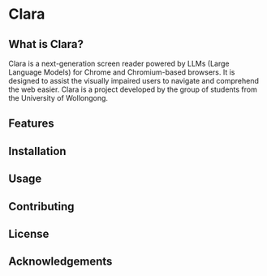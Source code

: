 # Clara
## What is Clara?
Clara is a next-generation screen reader powered by LLMs (Large Language Models) for Chrome and Chromium-based browsers. It is designed to assist the visually impaired users to navigate and comprehend the web easier. Clara is a project developed by the group of students from the University of Wollongong.
## Features
## Installation
## Usage
## Contributing
## License
## Acknowledgements
```